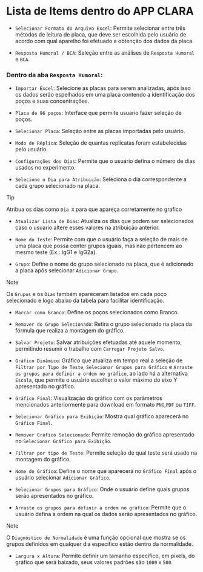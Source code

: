 # Lista de Items dentro do APP CLARA 

- `Selecionar Formato do Arquivo Excel`: Permite selecionar entre três métodos de leitura de placa, que deve ser escolhida pelo usuário de acordo com qual aparelho foi efetuado a obtenção dos dados da placa.

- `Resposta Humoral / BCA`: Seleção entre as análises de `Resposta Humoral` e `BCA`.

### Dentro da aba `Resposta Humoral`:

- `Importar Excel`: Selecione as placas para serem analizadas, após isso os dados serão espelhados em uma placa contendo a identificação dos poços e suas concentrações.

- `Placa de 96 poços`: Interface que permite usuario fazer seleção de poços.

- `Selecionar Placa`: Seleção entre as placas importadas pelo usuário.

- `Modo de Réplica`: Seleção de quantas replicatas foram estabelecidas pelo usuário.

- `Configurações dos Dias`: Permite que o usuário defina o número de dias usados no experimento.

- `Selecione o Dia para Atribuição`: Seleciona o dia correspondente a cada grupo selecionado na placa.

> [!Tip]
> Atribua os dias como `Dia X` para que apareça corretamente no grafico 

- `Atualizar Lista de Dias`: Atualiza os dias que podem ser selecionados caso o usuario altere esses valores na atribuição anterior.

- `Nome do Teste`: Permite com que o usuário faça a seleção de mais de uma placa que possa conter grupos iguais, mas não pertencem ao mesmo teste (Ex.: IgG1 e IgG2a).

- `Grupo`: Define o nome do grupo selecionado na placa, que é adicionado a placa após selecionar `Adicionar Grupo`.

> [!NOTE]
> Os `Grupos` e os `Dias` também apareceram listados em cada poço selecionado e logo abaixo da tabela para facilitar identificação.

- `Marcar como Branco`: Define os poços selecionados como Branco.

- `Remover do Grupo Selecionado`: Retira o grupo selecionado na placa da fórmula que realiza a montagem do gráfico.

- `Salvar Projeto`: Salvar atribuições efetuadas até aquele momento, permitindo resumir o trabalho com `Carregar Projeto Salvo`.

- `Gráfico Dinâmico`: Gráfico que atualiza em tempo real a seleção de `Filtrar por Tipo de Teste`, `Selecionar Grupos para Gráfico` e `Arraste os grupos para definir a ordem no gráfico`, ao lado há a alternativa `Escala`, que permite o usuário escolher o valor máximo do eixo Y apresentado no gráfico.

- `Gráfico Final`: Visualização do gráfico com os parâmetros mencionados anteriormente para download em formato `PNG`,`PDF` ou `TIFF`.

- `Selecionar Gráfico para Exibição`: Mostra qual gráfico aparecerá no `Gráfico Final`.

- `Remover Gráfico Selecionado`: Permite remoção do gráfico apresentado no `Selecionar Gráfico para Exibição`.

- `Filtrar por tipo de Teste`: Permite seleção de qual teste será usado na montagem do gráfico.

- `Nome do Gráfico`: Define o nome que aparecerá no `Gráfico Final` após o usuário selecionar `Adicionar Gráfico`.

- `Selecionar Grupos para Gráfico`: Onde o usuário define quais grupos serão apresentados no gráfico.

- `Arraste os grupos para definir a ordem no gráfico`: Permite que o usuário defina a ordem na qual os dados serão apresentados no gráfico.

> [!NOTE]
> O `Diagnóstico de Normalidade` é uma função opcional que mostra se os grupos definidos em qualquer dia específico estão dentro da normalidade.

- `Largura x Altura`: Permite definir um tamanho específico, em pixels, do gráfico que será baixado, seus valores padrões são `1000` x `500`.
